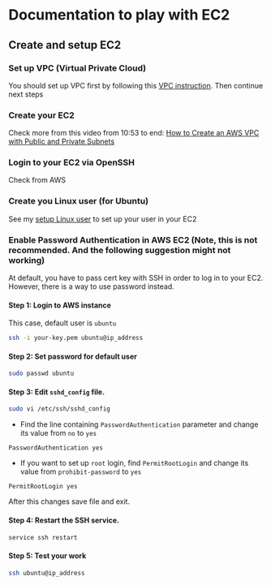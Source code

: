 # Documentation to play with EC2 

## Create and setup EC2 

### Set up VPC (Virtual Private Cloud)
You should set up VPC first by following this [VPC instruction][VPC instruction]. Then continue next steps 

### Create your EC2
Check more from this video from 10:53 to end: [How to Create an AWS VPC with Public and Private Subnets](https://www.youtube.com/watch?v=ApGz8tpNLgo) 

### Login to your EC2 via OpenSSH
Check from AWS 

### Create you Linux user (for Ubuntu)
See my [setup Linux user][ubuntu user setup] to set up your user in your EC2 

### Enable Password Authentication in AWS EC2 (Note, this is not recommended. And the following suggestion might not working)
At default, you have to pass cert key with SSH in order to log in to your EC2. However, there is a way to use password instead. 

#### Step 1: Login to AWS instance 
This case, default user is `ubuntu`

```bash 
ssh -i your-key.pem ubuntu@ip_address
```

#### Step 2: Set password for default user 

```bash
sudo passwd ubuntu
```

#### Step 3: Edit `sshd_config` file.

```bash 
sudo vi /etc/ssh/sshd_config
```

- Find the line containing `PasswordAuthentication` parameter and change its value from `no` to `yes`
```
PasswordAuthentication yes
```

- If you want to set up `root` login, find `PermitRootLogin` and change its value from `prohibit-password` to `yes`

```
PermitRootLogin yes
```

After this changes save file and exit.

#### Step 4: Restart the SSH service.

```bash
service ssh restart
```

#### Step 5: Test your work 

```bash
ssh ubuntu@ip_address
```


[VPC instruction]: https://github.com/AnhCaooo/master-clouds/blob/main/AWS/VPC.md
[ubuntu user setup]: https://github.com/AnhCaooo/master-clouds/blob/main/Linux/Ubuntu/README.md